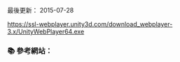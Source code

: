 最後更新： 2015-07-28


https://ssl-webplayer.unity3d.com/download_webplayer-3.x/UnityWebPlayer64.exe


<!--
```console

```
-->

### :books: 參考網站：
